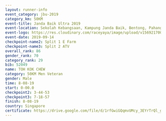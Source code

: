 ```yaml
---
layout: runner-info 
event_category: jbu-2019 
category_km: 50KM 
event-title: Janda Baik Ultra 2019
event-location: Sekolah Kebangsaan, Kampung Janda Baik, Bentong, Pahang, Malaysia 
event-logo: https://res.cloudinary.com/raceyaya/image/upload/v1569217009/logo/janda-baik_vch1pc.jpg 
event-date: 2019-09-14 
checkpoint-name2: Split 1 E Farm 
checkpoint-name3: Split 2 ATV 
overall_rank: 86
gender_rank: 70
category_rank: 29
bib: 52049
name: TOH KOK CHEW
category: 50KM Men Veteran
gender: Male
time: 8-08-19
start: 0-00.0
checkpoint2: 3-44-53
checkpoint3: 7-18-57
finish: 8-08-19
country: Singapore
certificate: https://drive.google.com/file/d/1rfGwiGQqmvUMcy_3EYrTrQl_gnMPrIrY/view?usp=sharing
---
```

